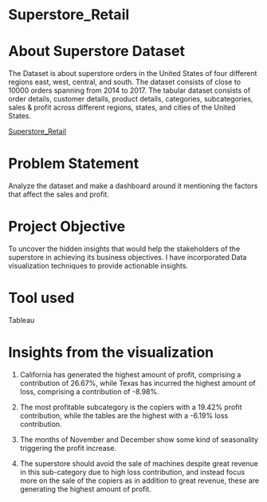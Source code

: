 # Superstore_Retail

# About Superstore Dataset
The Dataset is about superstore orders in the United States of four different regions east, west, central, and south. 
The dataset consists of close to 10000 orders spanning from 2014 to 2017. The tabular dataset consists of order details, customer details, product details, categories, subcategories, sales & profit across different regions, states, and cities of the United States.

[Superstore_Retail](https://community.tableau.com/s/contentdocument/0694T000001GnpUQAS)

# Problem Statement
Analyze the dataset and make a dashboard around it mentioning the factors that affect the sales and profit.

# Project Objective
To uncover the hidden insights that would help the stakeholders of the superstore in achieving its business objectives. I have incorporated Data visualization techniques to provide actionable insights.

# Tool used
Tableau

# Insights from the visualization
1. California has generated the highest amount of profit, comprising a contribution of 26.67%, while Texas has incurred the highest amount of loss, comprising a contribution of -8.98%.
  
2. The most profitable subcategory is the copiers with a 19.42% profit contribution, while the tables are the highest with a -6.19% loss contribution.
   
3. The months of November and December show some kind of seasonality triggering the profit increase.
   
4. The superstore should avoid the sale of machines despite great revenue in this sub-category due to high loss contribution, and instead focus more on the sale of the copiers as in addition to great revenue, these are generating the highest amount of profit.

